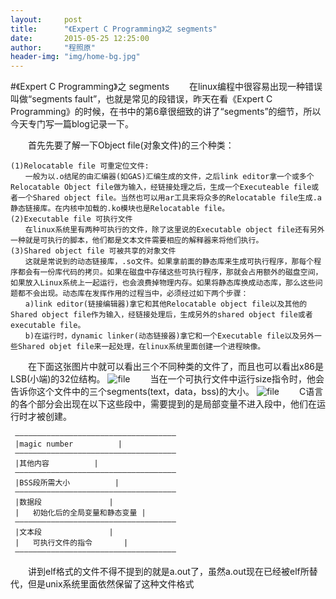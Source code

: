 ```yaml
---
layout:     post
title:      "《Expert C Programming》之 segments"
date:       2015-05-25 12:25:00
author:     "程照原"
header-img: "img/home-bg.jpg"
---
```

#《Expert C Programming》之 segments
　　在linux编程中很容易出现一种错误叫做“segments fault”，也就是常见的段错误，昨天在看《Expert C Programming》的时候，在书中的第6章很细致的讲了“segments”的细节，所以今天专门写一篇blog记录一下。

　　首先先要了解一下Object file(对象文件)的三个种类：

    (1)Relocatable file 可重定位文件:
    　　一般为以.o结尾的由汇编器(如GAS)汇编生成的文件，之后link editor拿一个或多个Relocatable Object file做为输入，经链接处理之后，生成一个Executeable file或者一个Shared object file。当然也可以用ar工具来将众多的Relocatable file生成.a静态链接库。在内核中加载的.ko模块也是Relocatable file。
    (2)Executable file 可执行文件
    　　在linux系统里有两种可执行的文件，除了这里说的Executable object file还有另外一种就是可执行的脚本，他们都是文本文件需要相应的解释器来将他们执行。
    (3)Shared object file 可被共享的对象文件
    　　这就是常说到的动态链接库，.so文件。如果拿前面的静态库来生成可执行程序，那每个程序都会有一份库代码的拷贝。如果在磁盘中存储这些可执行程序，那就会占用额外的磁盘空间，如果放入Linux系统上一起运行，也会浪费掉物理内存。如果将静态库换成动态库，那么这些问题都不会出现。动态库在发挥作用的过程当中，必须经过如下两个步骤：
    　　a)link editor(链接编辑器)拿它和其他Relocatable object file以及其他的Shared object file作为输入，经链接处理后，生成另外的shared object file或者executable file。
    　　b)在运行时，dynamic linker(动态链接器)拿它和一个Executable file以及另外一些Shared objet file来一起处理，在linux系统里面创建一个进程映像。

　　在下面这张图片中就可以看出三个不同种类的文件了，而且也可以看出x86是LSB(小端)的32位结构。
![file](/blog/img/file_property.jpg)
　　当在一个可执行文件中运行size指令时，他会告诉你这个文件中的三个segments(text，data，bss)的大小。
![file](/blog/img/size.jpg)
　　C语言的各个部分会出现在以下这些段中，需要提到的是局部变量不进入段中，他们在运行时才被创建。
     
     ————————————————————————————————————
     |magic number			|
     ————————————————————————————————————
     |其他内容			|
     ————————————————————————————————————
     |BSS段所需大小			|
     ————————————————————————————————————
     |数据段				| 
     |   初始化后的全局变量和静态变量	|
     ————————————————————————————————————
     |文本段				|
     |   可执行文件的指令		|
     ————————————————————————————————————

　　讲到elf格式的文件不得不提到的就是a.out了，虽然a.out现在已经被elf所替代，但是unix系统里面依然保留了这种文件格式
